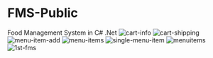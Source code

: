 # FMS-Public

Food Management System in C# .Net
<img src="https://i.ibb.co/0tY8CLh/cart-info.png" alt="cart-info" border="0">
<img src="https://i.ibb.co/DgJ6BC0/cart-shipping.png" alt="cart-shipping" border="0">
<img src="https://i.ibb.co/cFCzZtp/menu-item-add.png" alt="menu-item-add" border="0">
<img src="https://i.ibb.co/TcCp3MY/menu-items.png" alt="menu-items" border="0">
<img src="https://i.ibb.co/6Y3nMjQ/single-menu-item.png" alt="single-menu-item" border="0">
<img src="https://i.ibb.co/PjZvKJB/menuitems.png" alt="menuitems" border="0">
<img src="https://i.ibb.co/kgBbvGx/1st-fms.png" alt="1st-fms" border="0">
